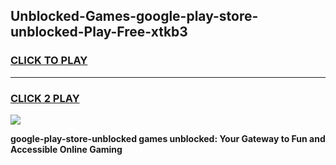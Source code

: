 
## Unblocked-Games-google-play-store-unblocked-Play-Free-xtkb3
<h3>
<a href="https://premium76.site?title=google-play-store-unblocked&ref=18A1">CLICK TO PLAY</a></h3>
<hr>

<h3>
<a href="https://premium76.site?title=google-play-store-unblocked&ref=18A1">CLICK 2 PLAY</a>
  
</h3>

<a href="https://premium76.site?title=google-play-store-unblocked&ref=18A1"><img src="https://clearcache.store/games.png"></a>


**google-play-store-unblocked games unblocked: Your Gateway to Fun and Accessible Online Gaming**

